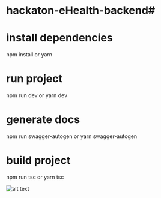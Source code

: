 # hackaton-eHealth-backend# 


# install dependencies
npm install or yarn

# run project
npm run dev or yarn dev

# generate docs
npm run swagger-autogen or yarn swagger-autogen

# build project 
npm run tsc or yarn tsc

![alt text](https://github.com/enosgb/hackaton-eHealth-backend/blob/master/Screenshot%202023-05-17%20215055.png)



